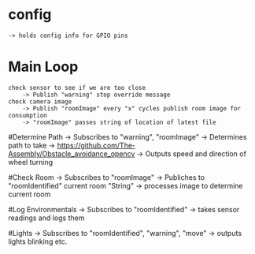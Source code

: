 # config
    -> holds config info for GPIO pins

# Main Loop
    check sensor to see if we are too close
        -> Publish "warning" stop override message
    check camera image
        -> Publish "roomImage" every "x" cycles publish room image for consumption
        -> "roomImage" passes string of location of latest file

#Determine Path
    -> Subscribes to "warning", "roomImage"
    -> Determines path to take
    -> https://github.com/The-Assembly/Obstacle_avoidance_opencv
    -> Outputs speed and direction of wheel turning

#Check Room
    -> Subscribes to "roomImage"
    -> Publiches to "roomIdentified" current room "String"
    -> processes image to determine current room

#Log Environmentals
    -> Subscribes to "roomIdentified"
    -> takes sensor readings and logs them

#Lights
    -> Subscribes to "roomIdentified", "warning", "move"
    -> outputs lights blinking etc.
